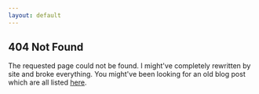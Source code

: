 ```yaml
---
layout: default
---
```


## 404 Not Found

The requested page could not be found. I might've completely rewritten by site and broke everything.
You might've been looking for an old blog post which are all listed [here](http://127.0.0.1:4000/posts).
